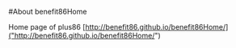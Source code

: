 #About benefit86Home

Home page of plus86 
[http://benefit86.github.io/benefit86Home/]("http://benefit86.github.io/benefit86Home/") 
